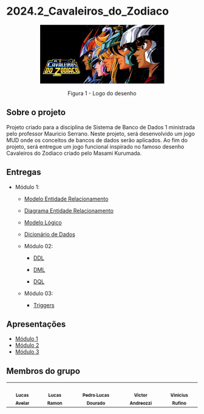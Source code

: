 # 2024.2_Cavaleiros_do_Zodiaco
<center>


![Logo Cavaleiros](./assets/images/capa.jpeg)

Figura 1 - Logo do desenho

</center>

## Sobre o projeto

Projeto criado para a disciplina de Sistema de Banco de Dados 1 ministrada pelo professor Mauricio Serrano. Neste projeto, será desenvolvido um jogo MUD onde os conceitos de bancos de dados serão aplicados. Ao fim do projeto, será entregue um jogo funcional inspirado no famoso desenho Cavaleiros do Zodiaco criado pelo Masami Kurumada.

## Entregas

- Módulo 1:

  - [Modelo Entidade Relacionamento](./modulo01/mer.md)

  - [Diagrama Entidade Relacionamento](./modulo01/der.md)

  - [Modelo Lógico](./modulo01/ml.md)

  - [Dicionário de Dados](./modulo01/dicionario.md)

  - Módulo 02:
    
    - [DDL](./modulo02/DDL.md)

    - [DML](./modulo02/DML.md)

    - [DQL](./modulo02/DQL.md)

  - Módulo 03:

    - [Triggers](./modulo03/Triggers.md)

## Apresentações

 - [Módulo 1](./apresentacao/modulo1.md)
 - [Módulo 2](./apresentacao/modulo2.md)
 - [Módulo 3](./apresentacao/modulo3.md)

## Membros do grupo

<center>
<table>
  <tr>
    <td align="center"><a href="https://github.com/LucasAvelar2711"><img style="border-radius: 50%;" src="https://github.com/LucasAvelar2711.png" width="100px;" alt=""/><br /><sub><b>Lucas Avelar</b></sub></a><br />
    <td align="center"><a href="https://github.com/lramon2001"><img style="border-radius: 50%;" src="https://github.com/lramon2001.png" width="100px;" alt=""/><br /><sub><b>Lucas Ramon</b></sub></a><br />
    <td align="center"><a href="https://github.com/lucasdray"><img style="border-radius: 50%;" src="https://github.com/lucasdray.png" width="100px;" alt=""/><br /><sub><b>Pedro Lucas Dourado</b></sub></a><br />
    <td align="center"><a href="https://github.com/andreozzi"><img style="border-radius: 50%;" src="https://github.com/andreozzi.png" width="100px;" alt=""/><br /><sub><b>Victor Andreozzi</b></sub></a><br />
    <td align="center"><a href="https://github.com/RufinoVfR"><img style="border-radius: 50%;" src="https://github.com/RufinoVfR.png" width="100px;" alt=""/><br /><sub><b>Vinicius Rufino</b></sub></a><br />

  </tr>
</table>
</center>


